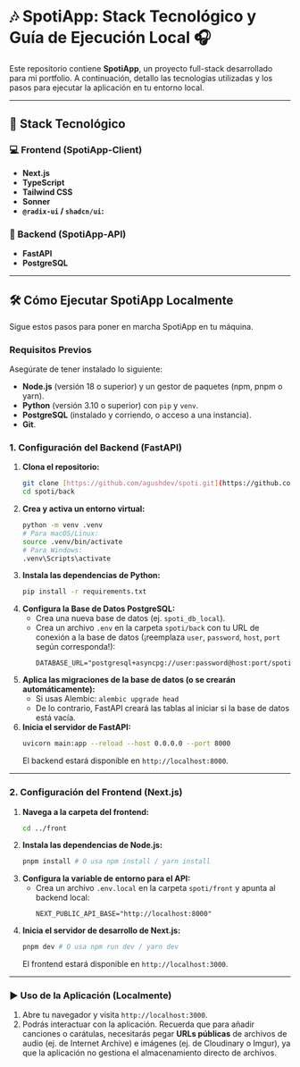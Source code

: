 # 🎶 SpotiApp: Stack Tecnológico y Guía de Ejecución Local 🎧

Este repositorio contiene **SpotiApp**, un proyecto full-stack desarrollado para mi portfolio. A continuación, detallo las tecnologías utilizadas y los pasos para ejecutar la aplicación en tu entorno local.

---

## 🚀 Stack Tecnológico

### 💻 Frontend (SpotiApp-Client)

* **Next.js**
* **TypeScript** 
* **Tailwind CSS** 
* **Sonner** 
* **`@radix-ui` / `shadcn/ui`:**

### 🐍 Backend (SpotiApp-API)

* **FastAPI** 
* **PostgreSQL**

---

## 🛠️ Cómo Ejecutar SpotiApp Localmente

Sigue estos pasos para poner en marcha SpotiApp en tu máquina.

### Requisitos Previos

Asegúrate de tener instalado lo siguiente:

* **Node.js** (versión 18 o superior) y un gestor de paquetes (npm, pnpm o yarn).
* **Python** (versión 3.10 o superior) con `pip` y `venv`.
* **PostgreSQL** (instalado y corriendo, o acceso a una instancia).
* **Git**.

### 1. Configuración del Backend (FastAPI)

1.  **Clona el repositorio:**
    ```bash
    git clone [https://github.com/agushdev/spoti.git](https://github.com/agushdev/spoti.git)
    cd spoti/back
    ```
2.  **Crea y activa un entorno virtual:**
    ```bash
    python -m venv .venv
    # Para macOS/Linux:
    source .venv/bin/activate
    # Para Windows:
    .venv\Scripts\activate
    ```
3.  **Instala las dependencias de Python:**
    ```bash
    pip install -r requirements.txt
    ```
4.  **Configura la Base de Datos PostgreSQL:**
    * Crea una nueva base de datos (ej. `spoti_db_local`).
    * Crea un archivo `.env` en la carpeta `spoti/back` con tu URL de conexión a la base de datos (¡reemplaza `user`, `password`, `host`, `port` según corresponda!):
        ```env
        DATABASE_URL="postgresql+asyncpg://user:password@host:port/spoti_db_local"
        ```
5.  **Aplica las migraciones de la base de datos (o se crearán automáticamente):**
    * Si usas Alembic: `alembic upgrade head`
    * De lo contrario, FastAPI creará las tablas al iniciar si la base de datos está vacía.
6.  **Inicia el servidor de FastAPI:**
    ```bash
    uvicorn main:app --reload --host 0.0.0.0 --port 8000
    ```
    El backend estará disponible en `http://localhost:8000`.

---

### 2. Configuración del Frontend (Next.js)

1.  **Navega a la carpeta del frontend:**
    ```bash
    cd ../front
    ```
2.  **Instala las dependencias de Node.js:**
    ```bash
    pnpm install # O usa npm install / yarn install
    ```
3.  **Configura la variable de entorno para el API:**
    * Crea un archivo `.env.local` en la carpeta `spoti/front` y apunta al backend local:
        ```env
        NEXT_PUBLIC_API_BASE="http://localhost:8000"
        ```
4.  **Inicia el servidor de desarrollo de Next.js:**
    ```bash
    pnpm dev # O usa npm run dev / yarn dev
    ```
    El frontend estará disponible en `http://localhost:3000`.

---

### ▶️ Uso de la Aplicación (Localmente)

1.  Abre tu navegador y visita `http://localhost:3000`.
2.  Podrás interactuar con la aplicación. Recuerda que para añadir canciones o carátulas, necesitarás pegar **URLs públicas** de archivos de audio (ej. de Internet Archive) e imágenes (ej. de Cloudinary o Imgur), ya que la aplicación no gestiona el almacenamiento directo de archivos.
